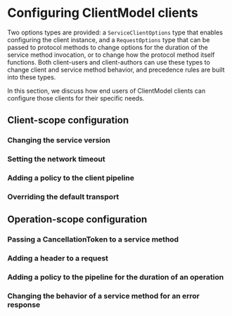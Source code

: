 # Configuring ClientModel clients

Two options types are provided: a `ServiceClientOptions` type that enables configuring the client instance, and a `RequestOptions` type that can be passed to protocol methods to change options for the duration of the service method invocation, or to change how the protocol method itself functions.  Both client-users and client-authors can use these types to change client and service method behavior, and precedence rules are built into these types.

In this section, we discuss how end users of ClientModel clients can configure those clients for their specific needs.

## Client-scope configuration

### Changing the service version

### Setting the network timeout

### Adding a policy to the client pipeline

### Overriding the default transport

## Operation-scope configuration

### Passing a CancellationToken to a service method

### Adding a header to a request

### Adding a policy to the pipeline for the duration of an operation

### Changing the behavior of a service method for an error response
